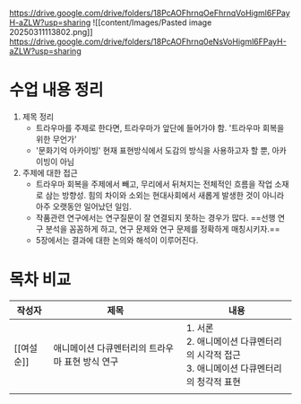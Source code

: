 https://drive.google.com/drive/folders/18PcAOFhrnqOeFhrnqVoHigml6FPayH-aZLW?usp=sharing
![[content/Images/Pasted image 20250311113802.png]]
https://drive.google.com/drive/folders/18PcAOFhrnq0eNsVoHigml6FPayH-aZLW?usp=sharing

# 수업 내용 정리
1. 제목 정리
	- 트라우마를 주제로 한다면, 트라우마가 앞단에 들어가야 함. '트라우마 회복을 위한 무언가'
	- '문화기억 아카이빙' 현재 표현방식에서 도감의 방식을 사용하고자 할 뿐, 아카이빙이 아님
2. 주제에 대한 접근
	- 트라우마 회복을 주제에서 빼고, 무리에서 뒤쳐지는 전체적인 흐름을 작업 소재로 삼는 방향성. 힘의 차이와 소외는 현대사회에서 새롭게 발생한 것이 아니라 아주 오랫동안 일어났던 일임.
	- 작품관련 연구에서는 연구질문이 잘 연결되지 못하는 경우가 많다. ==선행 연구 분석을 꼼꼼하게 하고, 연구 문제와 연구 문제를 정확하게 매칭시키자.==
	- 5장에서는 결과에 대한 논의와 해석이 이루어진다. 

# 목차 비교

| 작성자     | 제목                         | 내용                                                        |
| ------- | -------------------------- | --------------------------------------------------------- |
| [[여설순]] | 애니메이션 다큐멘터리의 트라우마 표현 방식 연구 | 1. 서론<br>2. 애니메이션 다큐멘터리의 시각적 접근<br>3. 애니메이션 다큐멘터리의 청각적 표현 |
|         |                            |                                                           |

